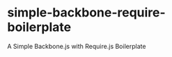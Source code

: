 simple-backbone-require-boilerplate
===================================

A Simple Backbone.js with Require.js Boilerplate
